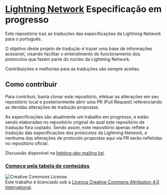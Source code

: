 # [Lightning Network](https://lightning.network) Especificação em progresso

Este repositório traz as traduções das especificações da Lightning Network para o português.

O objetivo deste projeto de tradução é trazer uma base de informações acessível,
visando facilitar o entendimento do funcionamento dos protocolos que fazem parte
do núcleo da Lightning Network.

Contribuições e melhorias para as traduções são sempre aceitas.

## Como contribuir

Para contribuir, basta clonar este repositório, efetuar as alterações em seu repositório
local e posteriormente abrir uma PR (Pull Request) referenciando as devidas alterações
de tradução propostas.

As especificações são atualmente um trabalho em progresso, e estão sendo elaboradas
no repositório original do qual este repositório de tradução fora copiado.
Sendo assim, este repositório apenas reflete a tradução das especificações dos
protocolos da Lightning Network, e nenhuma das alterações de protocolo propostas
aqui via PR serão refletidas no repositório oficial.

Discussão disponível na [lighting-dev mailing list](https://lists.linuxfoundation.org/mailman/listinfo/lightning-dev).

### [Comece pela tabela de conteúdos](00-introduction.md)

![Creative Commons License](https://i.creativecommons.org/l/by/4.0/88x31.png "License CC-BY")
<br>
Este trabalho é licenciado sob a [Licença Creative Commons Attribution 4.0 International](http://creativecommons.org/licenses/by/4.0/).
